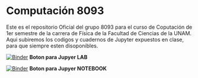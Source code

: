 # Computación 8093

Este es el repositorio Oficial del grupo 8093 para el curso de Coputación de 1er semestre de la carrera de Física de la Facultad de Ciencias de la UNAM.
Aqui subiremos los codigos y cuadernos de Jupyter expuestos en clase, para que siempre esten disoponibles.


<!-- [![Binder](https://mybinder.org/badge_logo.svg)](https://mybinder.org/v2/gh/saac/Computacion2020-8093/master?urlpath=lab/tree/Programacion_Python/1_Python_interprete_de_comandos.ipynb) **Boton para Jupyer LAB** -->

[![Binder](https://mybinder.org/badge_logo.svg)](https://mybinder.org/v2/gh/saac/Computacion2020-8093/master?urlpath=lab/tree/) **Boton para Jupyer LAB**

[![Binder](https://mybinder.org/badge_logo.svg)](https://mybinder.org/v2/gh/saac/Computacion2020-8093/HEAD) **Boton para Jupyer NOTEBOOK** 


